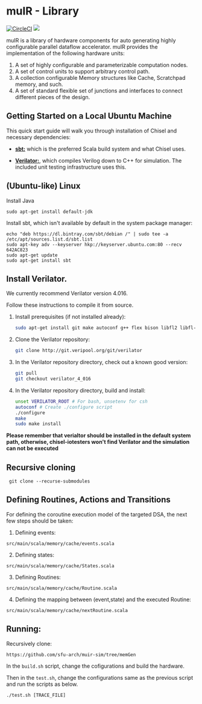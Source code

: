 # muIR - Library

[![CircleCI](https://circleci.com/gh/sfu-arch/muir-lib.svg?style=svg)](https://circleci.com/gh/sfu-arch/muir-lib)
[![](https://tokei.rs/b1/github/sfu-arch/muir-lib)](https://github.com/sfu-arch/muir-lib)


muIR is a library of hardware components for auto generating highly configurable parallel dataflow accelerator.
muIR provides the implementation of the following hardware units:

1. A set of highly configurable and parameterizable computation nodes.
2. A set of control units to support arbitrary control path.
3. A collection configurable Memory structures like Cache, Scratchpad memory, and such.
4. A set of standard flexible set of junctions and interfaces to connect different pieces of the design.


## Getting Started on a Local Ubuntu Machine

This quick start guide will walk you through installation of Chisel and necessary dependencies:

* **[sbt:](https://www.scala-sbt.org/)** which is the preferred Scala build system and what Chisel uses.

* **[Verilator:](https://www.veripool.org/wiki/verilator)**, which compiles Verilog down to C++ for simulation. The included unit testing infrastructure uses this.


## (Ubuntu-like) Linux

Install Java

```
sudo apt-get install default-jdk
```

Install sbt, which isn't available by default in the system package manager:

```
echo "deb https://dl.bintray.com/sbt/debian /" | sudo tee -a /etc/apt/sources.list.d/sbt.list
sudo apt-key adv --keyserver hkp://keyserver.ubuntu.com:80 --recv 642AC823
sudo apt-get update
sudo apt-get install sbt
```

## Install Verilator.

We currently recommend Verilator version 4.016.

Follow these instructions to compile it from source.

1. Install prerequisites (if not installed already):

    ```bash
    sudo apt-get install git make autoconf g++ flex bison libfl2 libfl-dev zlibc zlib1g zlib1g-dev
    ```

2. Clone the Verilator repository:

    ```bash
    git clone http://git.veripool.org/git/verilator
    ```

3. In the Verilator repository directory, check out a known good version:

    ```bash
    git pull
    git checkout verilator_4_016
    ```

4. In the Verilator repository directory, build and install:

    ```bash
    unset VERILATOR_ROOT # For bash, unsetenv for csh
    autoconf # Create ./configure script
    ./configure
    make
    sudo make install
    ```
**Please remember that verialtor should be installed in the default system path, otherwise, chisel-iotesters won't find Verilator and the simulation can not be executed**

## Recursive cloning


```
 git clone --recurse-submodules
```

## Defining Routines, Actions and Transitions

For defining the coroutine execution model of the targeted DSA, the next few steps should be taken:

1. Defining events:
```
src/main/scala/memory/cache/events.scala
```

2. Defining states:
```
src/main/scala/memory/cache/States.scala
```

3. Defining Routines:
```
src/main/scala/memory/cache/Routine.scala
```

4. Defining the mapping between (event,state) and the executed Routine:
```
src/main/scala/memory/cache/nextRoutine.scala
```

## Running:

Recursively clone:
 ```
 https://github.com/sfu-arch/muir-sim/tree/memGen
 ```

 In the ```build.sh``` script, change the cofigurations and build the hardware.

 Then in the ```test.sh```, change the configurations same as the previous script and run the scripts as below.

 ```
 ./test.sh [TRACE_FILE]
 ```










